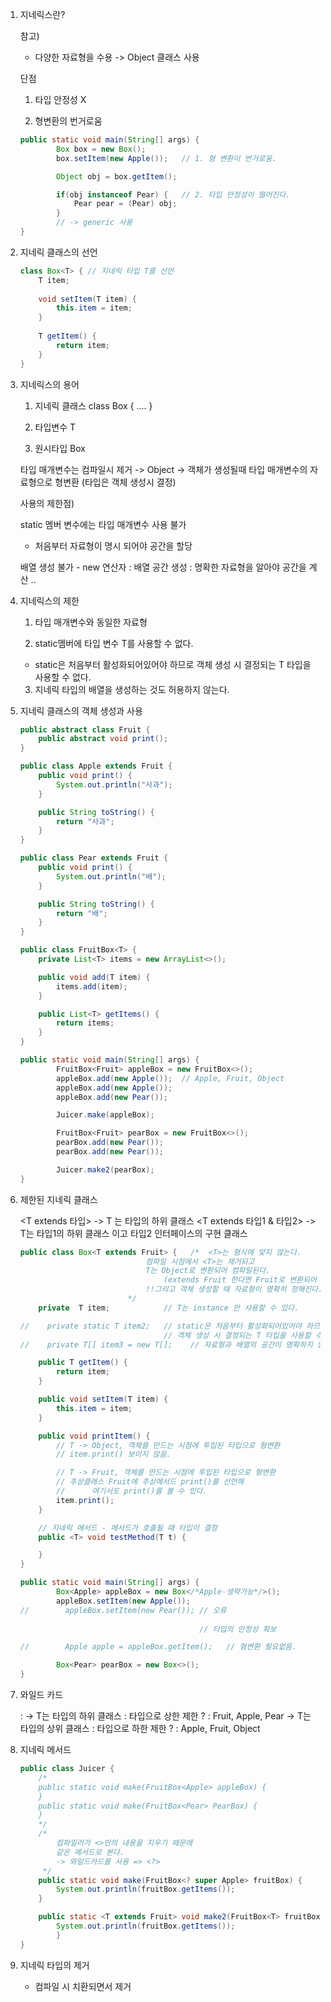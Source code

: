 1. 지네릭스란?
    
    참고)
    
    - 다양한 자료형을 수용 -> Object 클래스 사용
    
    단점
    
    1) 타입 안정성 X
    
    2) 형변환의 번거로움
    
    ```java
    public static void main(String[] args) {
            Box box = new Box();
            box.setItem(new Apple());   // 1. 형 변환이 번거로움.
    
            Object obj = box.getItem();
    
            if(obj instanceof Pear) {   // 2. 타입 안정성이 떨어진다.
                Pear pear = (Pear) obj;
            }
            // -> generic 사용
    }
    ```
    
2. 지네릭 클래스의 선언
    
    ```java
    class Box<T> { // 지네릭 타입 T를 선언
    	T item;
    	
    	void setItem(T item) { 
    		this.item = item; 
    	}
    	
    	T getItem() {
    		return item;
    	}
    }
    ```
    

1. 지네릭스의 용어
    
    1) 지네릭 클래스
    class Box<T> { .... }
    
    2) 타입변수 T
    
    3) 원시타입 Box
    
    타입 매개변수는 컴파일시 제거 -> Object -> 객체가 생성될때 타입 매개변수의 자료형으로 형변환
    (타입은 객체 생성시 결정)
    
    사용의 제한점)
    
    static 멤버 변수에는 타입 매개변수 사용 불가
    - 처음부터 자료형이 명시 되어야 공간을 할당
    
    배열 생성 불가
    	- new 연산자 : 배열 공간 생성 : 명확한 자료형을 알아야 공간을 계산 ..
    
2. 지네릭스의 제한
    
    1) 타입 매개변수와 동일한 자료형
    
    2) static멤버에 타입 변수 T를 사용할 수 없다.
    
    - static은 처음부터 활성화되어있어야 하므로  객체 생성 시 결정되는 T 타입을 사용할 수 없다.
    
    3) 지네릭 타입의 배열을 생성하는 것도 허용하지 않는다.
    

1. 지네릭 클래스의 객체 생성과 사용
    
    ```java
    public abstract class Fruit {
        public abstract void print();
    }
    ```
    
    ```java
    public class Apple extends Fruit {
        public void print() {
            System.out.println("사과");
        }
    
        public String toString() {
            return "사과";
        }
    }
    ```
    
    ```java
    public class Pear extends Fruit {
        public void print() {
            System.out.println("배");
        }
    
        public String toString() {
            return "배";
        }
    }
    ```
    
    ```java
    public class FruitBox<T> {
        private List<T> items = new ArrayList<>();
    
        public void add(T item) {
            items.add(item);
        }
    
        public List<T> getItems() {
            return items;
        }
    }
    ```
    
    ```java
    public static void main(String[] args) {
            FruitBox<Fruit> appleBox = new FruitBox<>();
            appleBox.add(new Apple());  // Apple, Fruit, Object
            appleBox.add(new Apple());
            appleBox.add(new Pear());
    
            Juicer.make(appleBox);
    
            FruitBox<Fruit> pearBox = new FruitBox<>();
            pearBox.add(new Pear());
            pearBox.add(new Pear());
    
            Juicer.make2(pearBox);
    }
    ```
    
2. 제한된 지네릭 클래스
    
    <T extends 타입> -> T 는 타입의 하위 클래스
    <T extends 타입1 & 타입2> -> T는 타입1의 하위 클래스 이고 타입2 인터페이스의 구현 클래스
    
    ```java
    public class Box<T extends Fruit> {   /*  <T>는 형식에 맞지 않는다.
                                컴파일 시점에서 <T>는 제거되고
                                T는 Object로 변환되어 컴파일된다.
                                    (extends Fruit 한다면 Fruit로 변환되어 컴파일된다.)
                                !!그리고 객체 생성할 때 자료형이 명확히 정해진다.!!
                            */
        private  T item;            // T는 instance 만 사용할 수 있다.
    
    //    private static T item2;   // static은 처음부터 활성화되어있어야 하므로
                                    // 객체 생성 시 결정되는 T 타입을 사용할 수 없다.
    //    private T[] item3 = new T[];    // 자료형과 배열의 공간이 명확하지 않기 때문에 사용할 수 없다.
    
        public T getItem() {
            return item;
        }
    
        public void setItem(T item) {
            this.item = item;
        }
    
        public void printItem() {
            // T -> Object, 객체를 만드는 시점에 투입된 타입으로 형변환
            // item.print() 보이지 않음.
    
            // T -> Fruit, 객체를 만드는 시점에 투입된 타입으로 형변환
            // 추상클래스 Fruit에 추상메서드 print()를 선언해
            //      여기서도 print()를 볼 수 있다.
            item.print();
        }
    
        // 지네릭 메서드 - 메서드가 호출될 때 타입이 결정
        public <T> void testMethod(T t) {
    
        }
    }
    ```
    
    ```java
    public static void main(String[] args) {
            Box<Apple> appleBox = new Box</*Apple-생략가능*/>();
            appleBox.setItem(new Apple());
    //        appleBox.setItem(new Pear()); // 오류
    																				// 타입 명확하게 하여 다른 타입 입력 못함
                                            // 타입의 안정성 확보
    
    //        Apple apple = appleBox.getItem();   // 형변환 필요없음.
    
            Box<Pear> pearBox = new Box<>();
    }
    ```
    
3. 와일드 카드
    
    <?> : <? extends Object>
    <? extends 타입> -> T는 타입의 하위 클래스 : 타입으로 상한 제한
             <? extends Fruit>
                     ? : Fruit, Apple, Pear
    <? super 타입> -> T는 타입의 상위 클래스 : 타입으로 하한 제한
             <? super Apple>
                     ? : Apple, Fruit, Object
    
4. 지네릭 메서드
    
    ```java
    public class Juicer {
        /*
        public static void make(FruitBox<Apple> appleBox) {
        }
        public static void make(FruitBox<Pear> PearBox) {
        }
        */
        /*
            컴파일러가 <>안의 내용을 지우기 때문에
            같은 메서드로 본다.
            -> 와일드카드를 사용 => <?>
         */
        public static void make(FruitBox<? super Apple> fruitBox) {
            System.out.println(fruitBox.getItems());
        }
    
        public static <T extends Fruit> void make2(FruitBox<T> fruitBox) {
            System.out.println(fruitBox.getItems());
    		}
    }
    ```
    
5. 지네릭 타입의 제거
    - 컴파일 시 치환되면서 제거